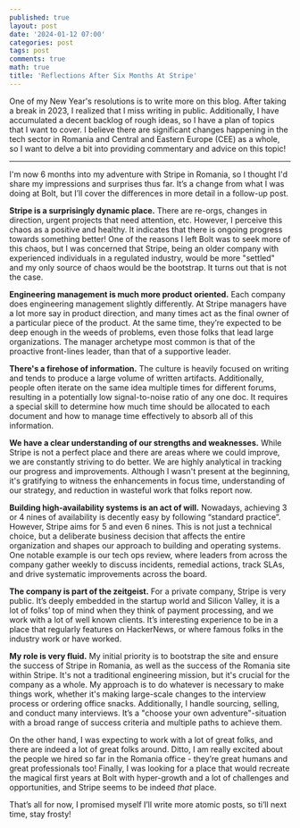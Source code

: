 ```yaml
---
published: true
layout: post
date: '2024-01-12 07:00'
categories: post
tags: post
comments: true
math: true
title: 'Reflections After Six Months At Stripe'
---
```

One of my New Year's resolutions is to write more on this blog. 
After taking a break in 2023, I realized that I miss writing in public. 
Additionally, I have accumulated a decent backlog of rough ideas, so I have a plan of topics that I want to cover. 
I believe there are significant changes happening in the tech sector in Romania and Central and 
Eastern Europe (CEE) as a whole, so I want to delve a bit into providing commentary and advice on this topic!

---

I'm now 6 months into my adventure with Stripe in Romania, so I thought I'd share my impressions and surprises thus far. It’s a change from what I was doing at Bolt, but I’ll cover the differences in more detail in a follow-up post.

**Stripe is a surprisingly dynamic place.** There are re-orgs, changes in direction, urgent projects that need attention, etc. However, I perceive this chaos as a positive and healthy. It indicates that there is ongoing progress towards something better! One of the reasons I left Bolt was to seek more of this chaos, but I was concerned that Stripe, being an older company with experienced individuals in a regulated industry, would be more "settled" and my only source of chaos would be the bootstrap. It turns out that is not the case.

**Engineering management is much more product oriented.** Each company does engineering management slightly differently. At Stripe managers have a lot more say in product direction, and many times act as the final owner of a particular piece of the product. At the same time, they’re expected to be deep enough in the weeds of problems, even those folks that lead large organizations. The manager archetype most common is that of the proactive front-lines leader, than that of a supportive leader.

**There's a firehose of information.** The culture is heavily focused on writing and tends to produce a large volume of written artifacts. Additionally, people often iterate on the same idea multiple times for different forums, resulting in a potentially low signal-to-noise ratio of any one doc. It requires a special skill to determine how much time should be allocated to each document and how to manage time effectively to absorb all of this information.

**We have a clear understanding of our strengths and weaknesses.** While Stripe is not a perfect place and there are areas where we could improve, we are constantly striving to do better. We are highly analytical in tracking our progress and improvements. Although I wasn't present at the beginning, it's gratifying to witness the enhancements in focus time, understanding of our strategy, and reduction in wasteful work that folks report now.

**Building high-availability systems is an act of will.** Nowadays, achieving 3 or 4 nines of availability is decently easy by following “standard practice”. However, Stripe aims for 5 and even 6 nines. This is not just a technical choice, but a deliberate business decision that affects the entire organization and shapes our approach to building and operating systems. One notable example is our tech ops review, where leaders from across the company gather weekly to discuss incidents, remedial actions, track SLAs, and drive systematic improvements across the board.

**The company is part of the zeitgeist.** For a private company, Stripe is very public. It’s deeply embedded in the startup world and Silicon Valley, it is a lot of folks’ top of mind when they think of payment processing, and we work with a lot of well known clients. It’s interesting experience to be in a place that regularly features on HackerNews, or where famous folks in the industry work or have worked.

**My role is very fluid.** My initial priority is to bootstrap the site and ensure the success of Stripe in Romania, as well as the success of the Romania site within Stripe. It's not a traditional engineering mission, but it's crucial for the company as a whole. My approach is to do whatever is necessary to make things work, whether it's making large-scale changes to the interview process or ordering office snacks. Additionally, I handle sourcing, selling, and conduct many interviews. It’s a "choose your own adventure"-situation with a broad range of success criteria and multiple paths to achieve them.

On the other hand, I was expecting to work with a lot of great folks, and there are indeed a lot of great folks around. Ditto, I am really excited about the people we hired so far in the Romania office - they’re great humans and great professionals too! Finally, I was looking for a place that would recreate the magical first years at Bolt with hyper-growth and a lot of challenges and opportunities, and Stripe seems to be indeed *that* place.

That’s all for now, I promised myself I’ll write more atomic posts, so ti’ll next time, stay frosty!
